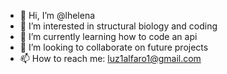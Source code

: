 - 👋 Hi, I’m @lhelena
- 👀 I’m interested in structural biology and coding
- 🌱 I’m currently learning how to code an api
- 💞️ I’m looking to collaborate on future projects
- 📫 How to reach me: luz1alfaro1@gmail.com

<!---
lhelena/lhelena is a ✨ special ✨ repository because its `README.md` (this file) appears on your GitHub profile.
You can click the Preview link to take a look at your changes.
--->
